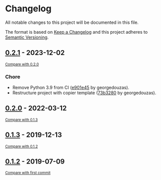 # Changelog

All notable changes to this project will be documented in this file.

The format is based on [Keep a Changelog](http://keepachangelog.com/en/1.0.0/)
and this project adheres to [Semantic Versioning](http://semver.org/spec/v2.0.0.html).

<!-- insertion marker -->
## [0.2.1](https://github.com/georgedouzas/geometric-smote/releases/tag/0.2.1) - 2023-12-02

<small>[Compare with 0.2.0](https://github.com/georgedouzas/geometric-smote/compare/0.2.0...0.2.1)</small>

### Chore

- Remove Python 3.9 from CI ([e901e45](https://github.com/georgedouzas/geometric-smote/commit/e901e450f503bf302f6c8c768ad9dacdc5435c38) by georgedouzas).
- Restructure project with copier template ([73b3280](https://github.com/georgedouzas/geometric-smote/commit/73b32804165ef6875382c85c42a5000ad27e53b4) by georgedouzas).

## [0.2.0](https://github.com/georgedouzas/geometric-smote/releases/tag/0.2.0) - 2022-03-12

<small>[Compare with 0.1.3](https://github.com/georgedouzas/geometric-smote/compare/0.1.3...0.2.0)</small>

## [0.1.3](https://github.com/georgedouzas/geometric-smote/releases/tag/0.1.3) - 2019-12-13

<small>[Compare with 0.1.2](https://github.com/georgedouzas/geometric-smote/compare/0.1.2...0.1.3)</small>

## [0.1.2](https://github.com/georgedouzas/geometric-smote/releases/tag/0.1.2) - 2019-07-09

<small>[Compare with first commit](https://github.com/georgedouzas/geometric-smote/compare/801d7f49ebce70a48a7d9e30d5820765b5a1d511...0.1.2)</small>

